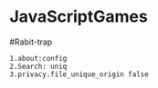 # JavaScriptGames

#Rabit-trap

```
1.about:config
2.Search: uniq
3.privacy.file_unique_origin false
```